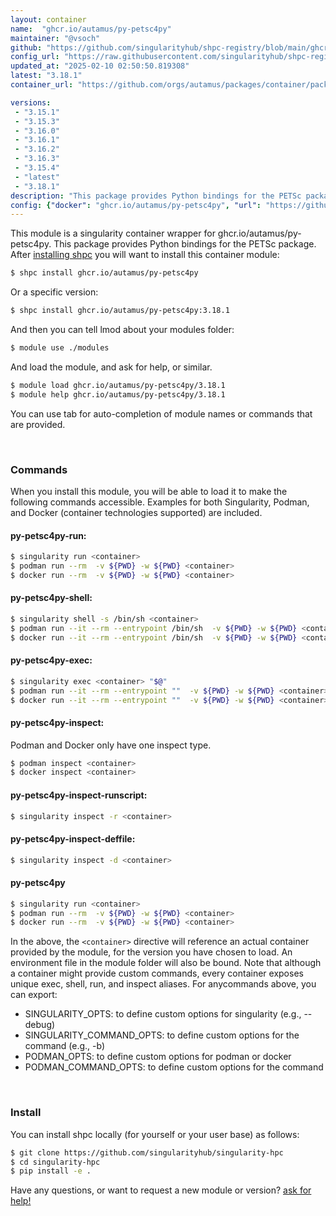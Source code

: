 ```yaml
---
layout: container
name:  "ghcr.io/autamus/py-petsc4py"
maintainer: "@vsoch"
github: "https://github.com/singularityhub/shpc-registry/blob/main/ghcr.io/autamus/py-petsc4py/container.yaml"
config_url: "https://raw.githubusercontent.com/singularityhub/shpc-registry/main/ghcr.io/autamus/py-petsc4py/container.yaml"
updated_at: "2025-02-10 02:50:50.819308"
latest: "3.18.1"
container_url: "https://github.com/orgs/autamus/packages/container/package/py-petsc4py"

versions:
 - "3.15.1"
 - "3.15.3"
 - "3.16.0"
 - "3.16.1"
 - "3.16.2"
 - "3.16.3"
 - "3.15.4"
 - "latest"
 - "3.18.1"
description: "This package provides Python bindings for the PETSc package."
config: {"docker": "ghcr.io/autamus/py-petsc4py", "url": "https://github.com/orgs/autamus/packages/container/package/py-petsc4py", "maintainer": "@vsoch", "description": "This package provides Python bindings for the PETSc package.", "latest": {"3.18.1": "sha256:28ab7a58a60c0593700a87c2650b3c4ce1d921c1f7a36c1a4bdb9398975cbb9a"}, "tags": {"3.15.1": "sha256:eb9a93ec9b97db483cf0e5a994f8c01c4ecc80c3d2e52fb6122c2416c272e243", "3.15.3": "sha256:32915ceef04da514ac620fd9f45c61cfead35fd23e0ef21de40072bbf2c98bf6", "3.16.0": "sha256:cce09490be0a51e85c2cfb892ff419214648373607b7644900fc8090aac22d88", "3.16.1": "sha256:08a755dbf04536a1803d2ae647d5c73fe7ec9b09c1fb47d5bbe69e5f287e1569", "3.16.2": "sha256:2e4c31552a93357040b21184265df445ead6f3bd7c8590bfb5308ce2f8c3029d", "3.16.3": "sha256:59588352cc80b17872945168b4ca71feb8165b08918f27959ef19a6e92e2cfc0", "3.15.4": "sha256:484d30391d9ed15b3c1505f94cf2ee1318298df0d16f9d0204c49885230f41cf", "latest": "sha256:28ab7a58a60c0593700a87c2650b3c4ce1d921c1f7a36c1a4bdb9398975cbb9a", "3.18.1": "sha256:28ab7a58a60c0593700a87c2650b3c4ce1d921c1f7a36c1a4bdb9398975cbb9a"}}
---
```


This module is a singularity container wrapper for ghcr.io/autamus/py-petsc4py.
This package provides Python bindings for the PETSc package.
After [installing shpc](#install) you will want to install this container module:


```bash
$ shpc install ghcr.io/autamus/py-petsc4py
```

Or a specific version:

```bash
$ shpc install ghcr.io/autamus/py-petsc4py:3.18.1
```

And then you can tell lmod about your modules folder:

```bash
$ module use ./modules
```

And load the module, and ask for help, or similar.

```bash
$ module load ghcr.io/autamus/py-petsc4py/3.18.1
$ module help ghcr.io/autamus/py-petsc4py/3.18.1
```

You can use tab for auto-completion of module names or commands that are provided.

<br>

### Commands

When you install this module, you will be able to load it to make the following commands accessible.
Examples for both Singularity, Podman, and Docker (container technologies supported) are included.

#### py-petsc4py-run:

```bash
$ singularity run <container>
$ podman run --rm  -v ${PWD} -w ${PWD} <container>
$ docker run --rm  -v ${PWD} -w ${PWD} <container>
```

#### py-petsc4py-shell:

```bash
$ singularity shell -s /bin/sh <container>
$ podman run --it --rm --entrypoint /bin/sh  -v ${PWD} -w ${PWD} <container>
$ docker run --it --rm --entrypoint /bin/sh  -v ${PWD} -w ${PWD} <container>
```

#### py-petsc4py-exec:

```bash
$ singularity exec <container> "$@"
$ podman run --it --rm --entrypoint ""  -v ${PWD} -w ${PWD} <container> "$@"
$ docker run --it --rm --entrypoint ""  -v ${PWD} -w ${PWD} <container> "$@"
```

#### py-petsc4py-inspect:

Podman and Docker only have one inspect type.

```bash
$ podman inspect <container>
$ docker inspect <container>
```

#### py-petsc4py-inspect-runscript:

```bash
$ singularity inspect -r <container>
```

#### py-petsc4py-inspect-deffile:

```bash
$ singularity inspect -d <container>
```



#### py-petsc4py

```bash
$ singularity run <container>
$ podman run --rm  -v ${PWD} -w ${PWD} <container>
$ docker run --rm  -v ${PWD} -w ${PWD} <container>
```


In the above, the `<container>` directive will reference an actual container provided
by the module, for the version you have chosen to load. An environment file in the
module folder will also be bound. Note that although a container
might provide custom commands, every container exposes unique exec, shell, run, and
inspect aliases. For anycommands above, you can export:

 - SINGULARITY_OPTS: to define custom options for singularity (e.g., --debug)
 - SINGULARITY_COMMAND_OPTS: to define custom options for the command (e.g., -b)
 - PODMAN_OPTS: to define custom options for podman or docker
 - PODMAN_COMMAND_OPTS: to define custom options for the command

<br>

### Install

You can install shpc locally (for yourself or your user base) as follows:

```bash
$ git clone https://github.com/singularityhub/singularity-hpc
$ cd singularity-hpc
$ pip install -e .
```

Have any questions, or want to request a new module or version? [ask for help!](https://github.com/singularityhub/singularity-hpc/issues)